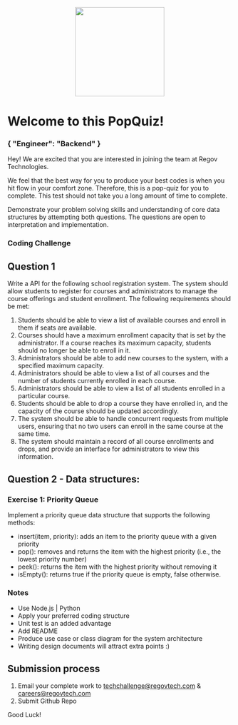 <p align="center"> 
    <img src="https://regov-store.s3.ap-southeast-1.amazonaws.com/REGOV+Logo_CMYK.png" width="200" >
</p>

# Welcome to this PopQuiz!
### { "Engineer": "Backend" }

Hey! We are excited that you are interested in joining the team at Regov Technologies.

We feel that the best way for you to produce your best codes is when you hit flow in your comfort zone. Therefore, this is a pop-quiz for you to complete. This test should not take you a long amount of time to complete.

Demonstrate your problem solving skills and understanding of core data structures by attempting both questions. The questions are open to interpretation and implementation.

### Coding Challenge

## Question 1

Write a API for the following school registration system. The system should allow students to register for courses and administrators to manage the course offerings and student enrollment. The following requirements should be met:

1. Students should be able to view a list of available courses and enroll in them if seats are available.
2. Courses should have a maximum enrollment capacity that is set by the administrator. If a course reaches its maximum capacity, students should no longer be able to enroll in it.
3. Administrators should be able to add new courses to the system, with a specified maximum capacity.
4. Administrators should be able to view a list of all courses and the number of students currently enrolled in each course.
5. Administrators should be able to view a list of all students enrolled in a particular course.
6. Students should be able to drop a course they have enrolled in, and the capacity of the course should be updated accordingly.
7. The system should be able to handle concurrent requests from multiple users, ensuring that no two users can enroll in the same course at the same time.
8. The system should maintain a record of all course enrollments and drops, and provide an interface for administrators to view this information.


## Question 2 - Data structures:

### Exercise 1: Priority Queue

Implement a priority queue data structure that supports the following methods:

- insert(item, priority): adds an item to the priority queue with a given priority
- pop(): removes and returns the item with the highest priority (i.e., the lowest priority number)
- peek(): returns the item with the highest priority without removing it
- isEmpty(): returns true if the priority queue is empty, false otherwise.

### Notes

- Use Node.js | Python
- Apply your preferred coding structure
- Unit test is an added advantage
- Add README
- Produce use case or class diagram for the system architecture 
- Writing design documents will attract extra points :)


## Submission process

1. Email your complete work to techchallenge@regovtech.com & careers@regovtech.com
2. Submit Github Repo

Good Luck!